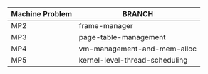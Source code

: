 | Machine Problem | BRANCH |
|-------------|--------------|
| MP2 | frame-manager |
| MP3 | page-table-management |
| MP4 | vm-management-and-mem-alloc |
| MP5 | kernel-level-thread-scheduling |
